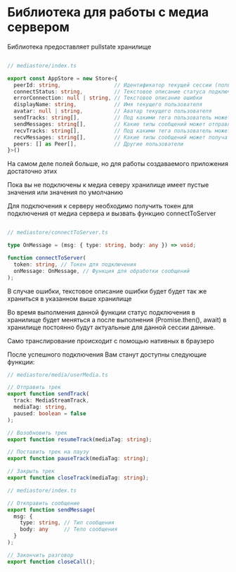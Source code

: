 # Библиотека для работы с медиа сервером

Библиотека предоставляет pullstate хранилище
```typescript

// mediastore/index.ts

export const AppStore = new Store<{
  peerId: string,                 // Идентификатор текущей сессии (пользователя)
  connectStatus: string,          // Текстовое описание статуса подключения
  errorConnection: null | string, // Текстовое описание ошибки
  displayName: string,            // Имя текущего пользователя
  avatar: null | string,          // Аватар текущего пользователя
  sendTracks: string[],           // Под какими тега пользователь может отправлять трансляции
  sendMessages: string[],         // Какие типы сообщений может отправлять пользователь 
  recvTracks: string[],           // Под какими тега пользователь может получать трансляции
  recvMessages: string[],         // Какие типы сообщений может получать пользователь
  peers: [] as Peer[],            // Другие пользователи
}>()
```
На самом деле полей больше, но для работы создаваемого приложения достаточно этих

Пока вы не подключены к медиа северу хранилище имеет пустые значения или значения по умолчанию

Для подключения к серверу необходимо получить токен для подключения от медиа сервера и вызвать функцию connectToServer
```ts

// mediastore/connectToServer.ts

type OnMessage = (msg: { type: string, body: any }) => void;

function connectToServer(
  token: string, // Токен для подключения
  onMessage: OnMessage, // Функция для обработки сообщений
);
```

В случае ошибки, текстовое описание ошибки будет будет так же храниться в указанном выше хранилище

Во время выполмения данной функции статус подключения в хранилище будет меняться а после выполнения (Promise.then(), await) в хранилище постоянно будут актуальные для данной сессии данные.

Само транслирование происходит с помощью нативных в браузеро

После успешного подключения Вам станут доступны следующие функции:

```ts
// mediastore/media/userMedia.ts

// Отправить трек
export function sendTrack(
  track: MediaStreamTrack,
  mediaTag: string,
  paused: boolean = false
);

// Возобновить трек
export function resumeTrack(mediaTag: string);

// Поставить трек на паузу
export function pauseTrack(mediaTag: string);

// Закрыть трек
export function closeTrack(mediaTag: string);

// mediastore/index.ts

// Откправить сообщение
export function sendMessage(
  msg: {
    type: string, // Тип сообщения
    body: any     // Тело сообщения
  }
);

// Закончить разговор
export function closeCall();
```

